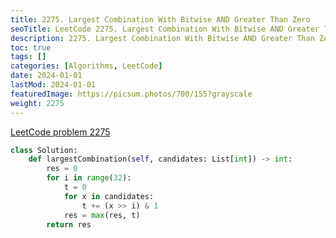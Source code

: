 ```yaml
---
title: 2275. Largest Combination With Bitwise AND Greater Than Zero
seoTitle: LeetCode 2275. Largest Combination With Bitwise AND Greater Than Zero | Python solution and explanation
description: 2275. Largest Combination With Bitwise AND Greater Than Zero
toc: true
tags: []
categories: [Algorithms, LeetCode]
date: 2024-01-01
lastMod: 2024-01-01
featuredImage: https://picsum.photos/700/155?grayscale
weight: 2275
---
```


[LeetCode problem 2275](https://leetcode.com/problems/largest-combination-with-bitwise-and-greater-than-zero/)

```python
class Solution:
    def largestCombination(self, candidates: List[int]) -> int:
        res = 0
        for i in range(32):
            t = 0
            for x in candidates:
                t += (x >> i) & 1
            res = max(res, t)
        return res

```
